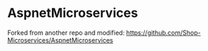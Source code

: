 # AspnetMicroservices

Forked from another repo and modified: https://github.com/Shop-Microservices/AspnetMicroservices
